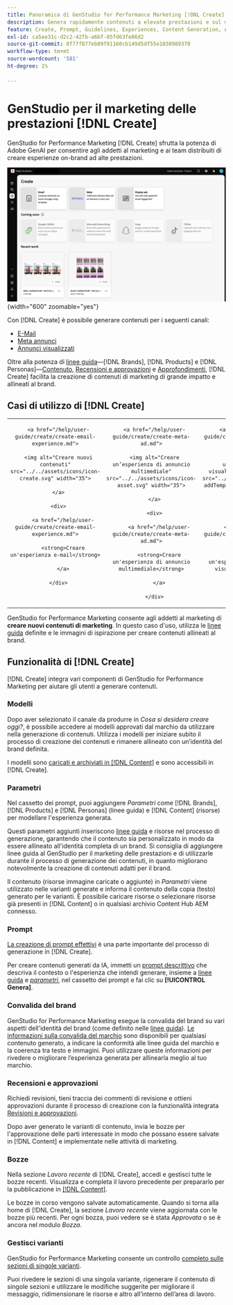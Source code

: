```yaml
---
title: Panoramica di GenStudio for Performance Marketing [!DNL Create]
description: Genera rapidamente contenuti a elevate prestazioni e sul marchio con IA generativa in Adobe GenStudio for Performance Marketing [!DNL Create].
feature: Create, Prompt, Guidelines, Experiences, Content Generation, Approval
exl-id: ca5ee31c-d2c2-42fb-a6bf-05fd63fe86d2
source-git-commit: 8f77f877eb09f91160cb149d5df55e1030989370
workflow-type: tm+mt
source-wordcount: '581'
ht-degree: 1%

---
```


# GenStudio per il marketing delle prestazioni [!DNL Create]

GenStudio for Performance Marketing [!DNL Create] sfrutta la potenza di Adobe GenAI per consentire agli addetti al marketing e ai team distribuiti di creare esperienze on-brand ad alte prestazioni.

![Crea dashboard](/help/assets/create.png){width="600" zoomable="yes"}

Con [!DNL Create] è possibile generare contenuti per i seguenti canali:

* [E-Mail](email-experiences.md)
* [Meta annunci](meta-experiences.md)
* [Annunci visualizzati](display-ad-experiences.md)

Oltre alla potenza di [linee guida](/help/user-guide/guidelines/overview.md)—[!DNL Brands], [!DNL Products] e [!DNL Personas]—[Contenuto](/help/user-guide/content/overview.md), [Recensioni e approvazioni](/help/user-guide/approvals/overview.md) e [Approfondimenti](/help/user-guide/insights/overview.md), [!DNL Create] facilita la creazione di contenuti di marketing di grande impatto e allineati al brand.

## Casi di utilizzo di [!DNL Create]

<table style="table-layout:fixed">

<tr style="border: 0;">

   <td align="center" valign="top" width="100">

      <a href="/help/user-guide/create/create-email-experience.md">

      <img alt="Creare nuovi contenuti" src="../../assets/icons/icon-create.svg" width="35">

      </a>

      <div>

         <a href="/help/user-guide/create/create-email-experience.md">

         <strong>Creare un'esperienza e-mail</strong>

         </a>

      </div>

   </td>

   <td align="center" valign="top" width="100">

      <a href="/help/user-guide/create/create-meta-ad.md">

      <img alt="Creare un’esperienza di annuncio multimediale" src="../../assets/icons/icon-asset.svg" width="35">

      </a>

      <div>

         <a href="/help/user-guide/create/create-meta-ad.md">

         <strong>Creare un'esperienza di annuncio multimediale</strong>

         </a>

      </div>

   </td>

   <td align="center" valign="top" width="100">

      <a href="/help/user-guide/create/create-display-ad.md">

      <img alt="Creare un’esperienza di visualizzazione annuncio" src="../../assets/icons/icon-addTemplate.svg" width="35">

      </a>

      <div>

         <a href="/help/user-guide/create/create-display-ad.md">

         <strong>Crea un'esperienza di annuncio visualizzato</strong>

         </a>

      </div>

   </td>

</tr>

</table>

GenStudio for Performance Marketing consente agli addetti al marketing di **creare nuovi contenuti di marketing**. In questo caso d&#39;uso, utilizza le [linee guida](/help/user-guide/guidelines/overview.md) definite e le immagini di ispirazione per creare contenuti allineati al brand.

## Funzionalità di [!DNL Create]

[!DNL Create] integra vari componenti di GenStudio for Performance Marketing per aiutare gli utenti a generare contenuti.

### Modelli

Dopo aver selezionato il canale da produrre in _Cosa si desidera creare oggi?_, è possibile accedere ai modelli approvati dal marchio da utilizzare nella generazione di contenuti. Utilizza i modelli per iniziare subito il processo di creazione dei contenuti e rimanere allineato con un’identità del brand definita.

I modelli sono [caricati e archiviati in [!DNL Content]](/help/user-guide/content/overview.md) e sono accessibili in [!DNL Create].

### Parametri

Nel cassetto dei prompt, puoi aggiungere _Parametri_ come [!DNL Brands], [!DNL Products] e [!DNL Personas] (linee guida) e [!DNL Content] (risorse) per modellare l&#39;esperienza generata.

Questi parametri aggiunti inseriscono [linee guida](/help/user-guide/guidelines/overview.md) e risorse nel processo di generazione, garantendo che il contenuto sia personalizzato in modo da essere allineato all&#39;identità completa di un brand. Si consiglia di aggiungere linee guida al GenStudio per il marketing delle prestazioni e di utilizzarle durante il processo di generazione dei contenuti, in quanto migliorano notevolmente la creazione di contenuti adatti per il brand.

Il contenuto (risorse immagine caricate o aggiunte) in _Parametri_ viene utilizzato nelle varianti generate e informa il contenuto della copia (testo) generato per le varianti. È possibile caricare risorse o selezionare risorse già presenti in [!DNL Content] o in qualsiasi archivio Content Hub AEM connesso.

### Prompt

[La creazione di prompt effettivi](/help/user-guide/effective-prompts.md) è una parte importante del processo di generazione in [!DNL Create].

Per creare contenuti generati da IA, immetti un [prompt descrittivo](/help/user-guide/effective-prompts.md) che descriva il contesto o l&#39;esperienza che intendi generare, insieme a [linee guida](/help/user-guide/guidelines/overview.md) e [_parametri_](#parameters), nel cassetto dei prompt e fai clic su **[!UICONTROL Genera]**.

### Convalida del brand

GenStudio for Performance Marketing esegue la convalida del brand su vari aspetti dell&#39;identità del brand (come definito nelle [linee guida](/help/user-guide/guidelines/overview.md)). [Le informazioni sulla convalida del marchio](/help/user-guide/guidelines/brand-validation.md) sono disponibili per qualsiasi contenuto generato, a indicare la conformità alle linee guida del marchio e la coerenza tra testo e immagini. Puoi utilizzare queste informazioni per rivedere o migliorare l’esperienza generata per allinearla meglio al tuo marchio.

### Recensioni e approvazioni

Richiedi revisioni, tieni traccia dei commenti di revisione e ottieni approvazioni durante il processo di creazione con la funzionalità integrata [Revisioni e approvazioni](/help/user-guide/approvals/overview.md).

Dopo aver generato le varianti di contenuto, invia le bozze per l&#39;approvazione delle parti interessate in modo che possano essere salvate in [!DNL Content] e implementate nelle attività di marketing.

### Bozze

Nella sezione _Lavoro recente_ di [!DNL Create], accedi e gestisci tutte le bozze recenti. Visualizza e completa il lavoro precedente per prepararlo per la pubblicazione in [[!DNL Content]](/help/user-guide/content/overview.md).

Le bozze in corso vengono salvate automaticamente. Quando si torna alla home di [!DNL Create], la sezione _Lavoro recente_ viene aggiornata con le bozze più recenti. Per ogni bozza, puoi vedere se è stata _Approvata_ o se è ancora nel modulo _Bozza_.

### Gestisci varianti

GenStudio for Performance Marketing consente un controllo [completo sulle sezioni di singole varianti](/help/user-guide/create/manage-variants.md).

Puoi rivedere le sezioni di una singola variante, rigenerare il contenuto di singole sezioni e utilizzare le modifiche suggerite per migliorare il messaggio, ridimensionare le risorse e altro all’interno dell’area di lavoro.
